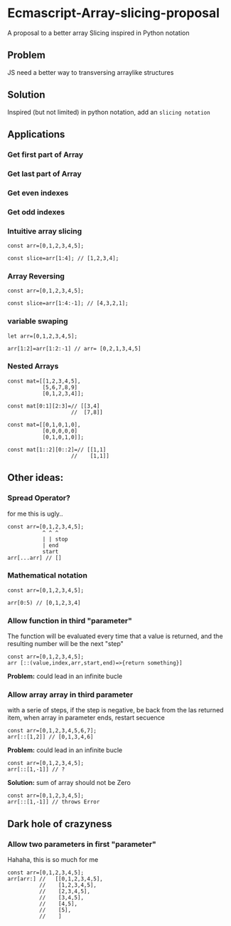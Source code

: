 # Ecmascript-Array-slicing-proposal
A proposal to a better array Slicing inspired in Python notation
## Problem
JS need a better way to transversing arraylike structures
## Solution
Inspired (but not limited) in python notation, add an `slicing notation`
## Applications

### Get first part of Array
### Get last part of Array
### Get even indexes
### Get odd indexes

### Intuitive array slicing
```
const arr=[0,1,2,3,4,5];

const slice=arr[1:4]; // [1,2,3,4];
```

### Array Reversing
```
const arr=[0,1,2,3,4,5];

const slice=arr[1:4:-1]; // [4,3,2,1];
```

### variable swaping

```
let arr=[0,1,2,3,4,5];

arr[1:2]=arr[1:2:-1] // arr= [0,2,1,3,4,5]
```

### Nested Arrays

```
const mat=[[1,2,3,4,5],
           [5,6,7,8,9]
           [0,1,2,3,4]];

const mat[0:1][2:3]=// [[3,4]
                    //  [7,8]]
```

```
const mat=[[0,1,0,1,0],
           [0,0,0,0,0]
           [0,1,0,1,0]];

const mat[1::2][0::2]=// [[1,1]
                    //    [1,1]]
```
## Other ideas:

### Spread Operator?
for me this is ugly..
```
const arr=[0,1,2,3,4,5];
           ^ ^ ^
           | | stop
           | end
           start
arr[...arr] // []
```
### Mathematical notation
```
const arr=[0,1,2,3,4,5];

arr[0:5) // [0,1,2,3,4]
```
### Allow function in third "parameter"
The function will be evaluated every time that a value is returned, and the resulting number will be the next "step"
```
const arr=[0,1,2,3,4,5];
arr [::(value,index,arr,start,end)=>{return something}]
```
**Problem:** could lead in an infinite bucle

### Allow array array in third parameter
with a serie of steps, if the step is negative, be back from the las returned item, when array in parameter ends, restart secuence

```
const arr=[0,1,2,3,4,5,6,7];
arr[::[1,2]] // [0,1,3,4,6]
```
**Problem:** could lead in an infinite bucle

```
const arr=[0,1,2,3,4,5];
arr[::[1,-1]] // ?
```
**Solution:** sum of array should not be Zero

```
const arr=[0,1,2,3,4,5];
arr[::[1,-1]] // throws Error
```
## Dark hole of crazyness
### Allow two parameters in first "parameter"
Hahaha, this is so much for me

```
const arr=[0,1,2,3,4,5];
arr[arr:] //   [[0,1,2,3,4,5],
          //    [1,2,3,4,5],
          //    [2,3,4,5],
          //    [3,4,5],
          //    [4,5],
          //    [5],
          //    ]
```
